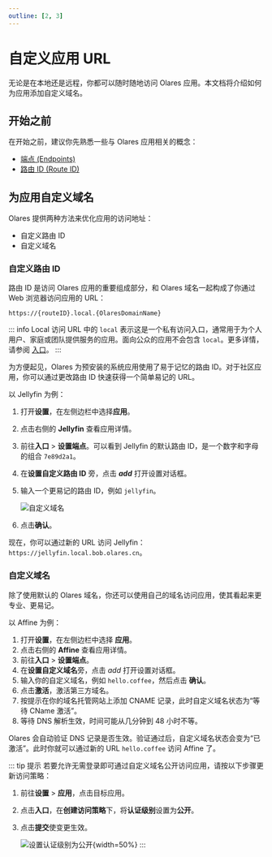 ```yaml
---
outline: [2, 3]
---
```


# 自定义应用 URL

无论是在本地还是远程，你都可以随时随地访问 Olares 应用。本文档将介绍如何为应用添加自定义域名。

## 开始之前

在开始之前，建议你先熟悉一些与 Olares 应用相关的概念：

- [端点 (Endpoints)](../concepts/network.md#端点)
- [路由 ID (Route ID)](../concepts/network.md#路由-id)

## 为应用自定义域名

Olares 提供两种方法来优化应用的访问地址：
* 自定义路由 ID
* 自定义域名

### 自定义路由 ID

路由 ID 是访问 Olares 应用的重要组成部分，和 Olares 域名一起构成了你通过 Web 浏览器访问应用的 URL：

`https://{routeID}.local.{OlaresDomainName}`

::: info Local 访问
URL 中的 `local` 表示这是一个私有访问入口，通常用于为个人用户、家庭或团队提供服务的应用。面向公众的应用不会包含 `local`。更多详情，请参阅 [入口](../concepts/network.md#入口)。
:::

为方便起见，Olares 为预安装的系统应用使用了易于记忆的路由 ID。对于社区应用，你可以通过更改路由 ID 快速获得一个简单易记的 URL。

以 Jellyfin 为例：

1. 打开**设置**，在左侧边栏中选择**应用**。
2. 点击右侧的 **Jellyfin** 查看应用详情。
3. 前往**入口** > **设置端点**。可以看到 Jellyfin 的默认路由 ID，是一个数字和字母的组合 `7e89d2a1`。
4. 在**设置自定义路由 ID** 旁，点击 **<i class="material-symbols-outlined">add</i>** 打开设置对话框。
5. 输入一个更易记的路由 ID，例如 `jellyfin`。

   ![自定义域名](/images/zh/manual/tasks/custom-route-id.png#bordered)
6. 点击**确认**。

现在，你可以通过新的 URL 访问 Jellyfin：`https://jellyfin.local.bob.olares.cn`。

### 自定义域名

除了使用默认的 Olares 域名，你还可以使用自己的域名访问应用，使其看起来更专业、更易记。

以 Affine 为例：

1. 打开**设置**，在左侧边栏中选择 **应用**。
2. 点击右侧的 **Affine** 查看应用详情。
3. 前往**入口** > **设置端点**。
4. 在**设置自定义域名**旁，点击 <i class="material-symbols-outlined">add</i> 打开设置对话框。
5. 输入你的自定义域名，例如 `hello.coffee`，然后点击 **确认**。
6. 点击**激活**，激活第三方域名。
7. 按提示在你的域名托管网站上添加 CNAME 记录，此时自定义域名状态为“等待 CName 激活”。
8. 等待 DNS 解析生效，时间可能从几分钟到 48 小时不等。

Olares 会自动验证 DNS 记录是否生效。验证通过后，自定义域名状态会变为“已激活”。此时你就可以通过新的 URL `hello.coffee` 访问 Affine 了。

::: tip 提示
若要允许无需登录即可通过自定义域名公开访问应用，请按以下步骤更新访问策略：
1. 前往**设置** > **应用**，点击目标应用。
2. 点击**入口**，在**创建访问策略**下，将**认证级别**设置为**公开**。
3. 点击**提交**使变更生效。

   ![设置认证级别为公开](/images/zh/manual/tasks/set-auth-level-to-public.png){width=50%}
:::